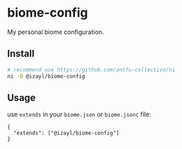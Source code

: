 # biome-config

My personal biome configuration.

## Install

```sh
# recommend use https://github.com/antfu-collective/ni
ni -D @izayl/biome-config
```

## Usage

use `extends` in your `biome.json` or `biome.jsonc` file:

```jsonc
{
  "extends": ["@izayl/biome-config"]
}
```
